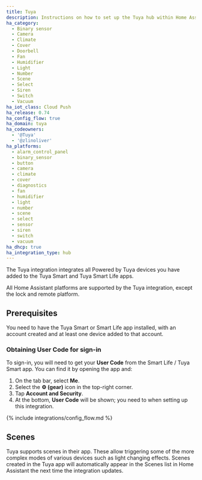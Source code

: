 ```yaml
---
title: Tuya
description: Instructions on how to set up the Tuya hub within Home Assistant.
ha_category:
  - Binary sensor
  - Camera
  - Climate
  - Cover
  - Doorbell
  - Fan
  - Humidifier
  - Light
  - Number
  - Scene
  - Select
  - Siren
  - Switch
  - Vacuum
ha_iot_class: Cloud Push
ha_release: 0.74
ha_config_flow: true
ha_domain: tuya
ha_codeowners:
  - '@Tuya'
  - '@zlinoliver'
ha_platforms:
  - alarm_control_panel
  - binary_sensor
  - button
  - camera
  - climate
  - cover
  - diagnostics
  - fan
  - humidifier
  - light
  - number
  - scene
  - select
  - sensor
  - siren
  - switch
  - vacuum
ha_dhcp: true
ha_integration_type: hub
---
```


The Tuya integration integrates all Powered by Tuya devices you have added to the Tuya Smart and Tuya Smart Life apps.

All Home Assistant platforms are supported by the Tuya integration, except the lock and remote platform.

## Prerequisites

You need to have the Tuya Smart or Smart Life app installed, with an account created and
at least one device added to that account.

### Obtaining User Code for sign-in

To sign-in, you will need to get your **User Code** from the Smart Life /
Tuya Smart app. You can find it by opening the app and:

1. On the tab bar, select **Me**.
2. Select the **⚙️ (gear)** icon in the top-right corner.
3. Tap **Account and Security**.
4. At the bottom, **User Code** will be shown; you need to when setting up this integration.

{% include integrations/config_flow.md %}

## Scenes

Tuya supports scenes in their app. These allow triggering some of the more complex modes of various devices such as light changing effects. Scenes created in the Tuya app will automatically appear in the Scenes list in Home Assistant the next time the integration updates.
